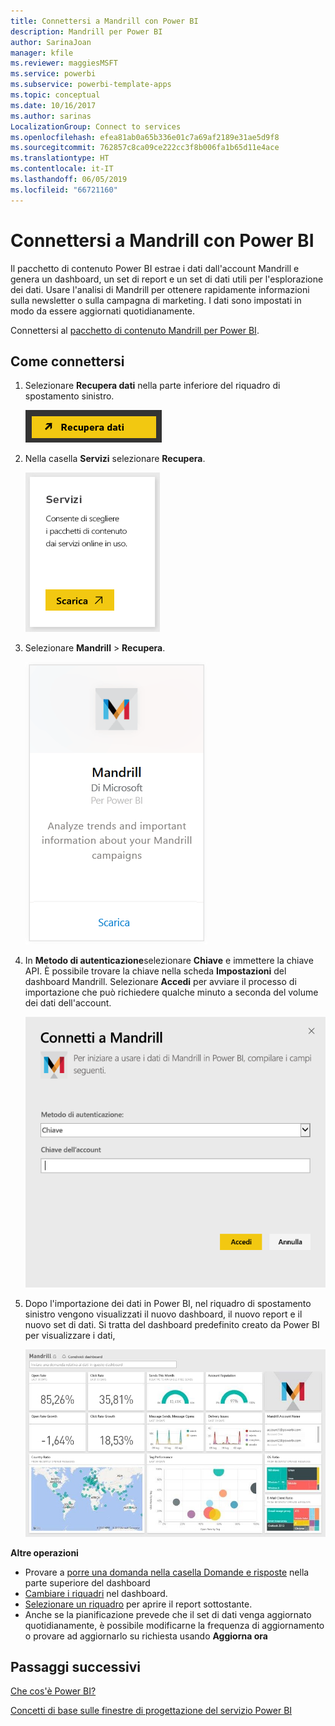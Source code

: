 ```yaml
---
title: Connettersi a Mandrill con Power BI
description: Mandrill per Power BI
author: SarinaJoan
manager: kfile
ms.reviewer: maggiesMSFT
ms.service: powerbi
ms.subservice: powerbi-template-apps
ms.topic: conceptual
ms.date: 10/16/2017
ms.author: sarinas
LocalizationGroup: Connect to services
ms.openlocfilehash: efea81ab0a65b336e01c7a69af2189e31ae5d9f8
ms.sourcegitcommit: 762857c8ca09ce222cc3f8b006fa1b65d11e4ace
ms.translationtype: HT
ms.contentlocale: it-IT
ms.lasthandoff: 06/05/2019
ms.locfileid: "66721160"
---
```

# <a name="connect-to-mandrill-with-power-bi"></a>Connettersi a Mandrill con Power BI
Il pacchetto di contenuto Power BI estrae i dati dall'account Mandrill e genera un dashboard, un set di report e un set di dati utili per l'esplorazione dei dati. Usare l'analisi di Mandrill per ottenere rapidamente informazioni sulla newsletter o sulla campagna di marketing. I dati sono impostati in modo da essere aggiornati quotidianamente.

Connettersi al [pacchetto di contenuto Mandrill per Power BI](http://app.powerbi.com/getdata/services/mandrill).

## <a name="how-to-connect"></a>Come connettersi
1. Selezionare **Recupera dati** nella parte inferiore del riquadro di spostamento sinistro.
   
    ![](media/service-connect-to-mandrill/getdata.png)
2. Nella casella **Servizi** selezionare **Recupera**.
   
    ![](media/service-connect-to-mandrill/services.png)
3. Selezionare **Mandrill** > **Recupera**.
   
    ![](media/service-connect-to-mandrill/mandrill.png)
4. In **Metodo di autenticazione**selezionare **Chiave** e immettere la chiave API. È possibile trovare la chiave nella scheda **Impostazioni** del dashboard Mandrill. Selezionare **Accedi** per avviare il processo di importazione che può richiedere qualche minuto a seconda del volume dei dati dell'account.
   
    ![](media/service-connect-to-mandrill/auth.png)
5. Dopo l'importazione dei dati in Power BI, nel riquadro di spostamento sinistro vengono visualizzati il nuovo dashboard, il nuovo report e il nuovo set di dati. Si tratta del dashboard predefinito creato da Power BI per visualizzare i dati,
   
    ![](media/service-connect-to-mandrill/mandrill-dashboard1.jpg)

**Altre operazioni**

* Provare a [porre una domanda nella casella Domande e risposte](consumer/end-user-q-and-a.md) nella parte superiore del dashboard
* [Cambiare i riquadri](service-dashboard-edit-tile.md) nel dashboard.
* [Selezionare un riquadro](consumer/end-user-tiles.md) per aprire il report sottostante.
* Anche se la pianificazione prevede che il set di dati venga aggiornato quotidianamente, è possibile modificarne la frequenza di aggiornamento o provare ad aggiornarlo su richiesta usando **Aggiorna ora**

## <a name="next-steps"></a>Passaggi successivi
[Che cos'è Power BI?](power-bi-overview.md)

[Concetti di base sulle finestre di progettazione del servizio Power BI](service-basic-concepts.md)

